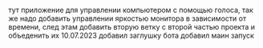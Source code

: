 тут приложение для управлении компьютером с помощью голоса, так же надо добавить управлении яркостью монитора в зависимости от времени,
след этам добавить вторую ветку с второй частью проекта и объеденить их 
10.07.2023 добавил заглушку бота добавил маин запуск